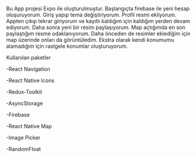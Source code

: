 Bu App projesi Expo ile oluşturulmuştur.
Başlangıçta firebase ile yeni hesap oluşuruyorum. Giriş yapıp tema değiştiriyorum. Profil resmi ekliyorum. Appten çıkıp tekrar giriyorum ve kayıtlı kaldığım için kaldığım yerden devam ediyorum. Daha sonra yeni bir resim paylaşıyorum. Map açtığımda en son paylaştığım resme odaklanıyorum. Daha önceden de resimler eklediğim için map üzerinde onları da görüntüledim. Ekstra olarak kendi konumumu alamadığım için rastgele konumlar oluşturuyorum.

Kullanılan paketler

-React Navigation 

-React Native Icons

-Redux-Toolkit

-AsyncStorage

-Firebase

-React Native Map

-Image Picker

-RandomFloat


